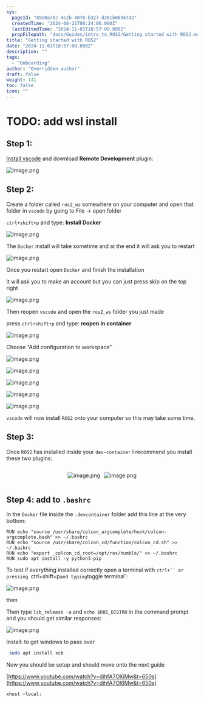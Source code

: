 ```yaml
---
sys:
  pageId: "89e0a78c-4e2b-4070-b327-d28cb0694742"
  createdTime: "2024-08-21T00:24:00.000Z"
  lastEditedTime: "2024-11-01T18:57:00.000Z"
  propFilepath: "docs/Guides/intro_to_ROS2/Getting started with ROS2.md"
title: "Getting started with ROS2"
date: "2024-11-01T18:57:00.000Z"
description: ""
tags:
  - "Onboarding"
author: "Overridden author"
draft: false
weight: 141
toc: false
icon: ""
---
```


# TODO: add wsl install

## Step 1:

[Install vscode](https://code.visualstudio.com/download) and download **Remote Development** plugin:

![image.png](https://prod-files-secure.s3.us-west-2.amazonaws.com/d518164a-d88e-44d1-a4ee-3adb3bd8bce0/efb52993-1881-4a40-b95e-6f020334f022/image.png?X-Amz-Algorithm=AWS4-HMAC-SHA256&X-Amz-Content-Sha256=UNSIGNED-PAYLOAD&X-Amz-Credential=ASIAZI2LB4667BP76CCZ%2F20250206%2Fus-west-2%2Fs3%2Faws4_request&X-Amz-Date=20250206T050811Z&X-Amz-Expires=3600&X-Amz-Security-Token=IQoJb3JpZ2luX2VjED0aCXVzLXdlc3QtMiJGMEQCIEQSYnWsmVvbAI6yK7IUxgMQrNPgga5uF1%2BigPrJYurLAiBO%2BphG7LwAKyhJ%2BkNPUbAynejHPANQHjdtFOPtuLQycyr%2FAwhWEAAaDDYzNzQyMzE4MzgwNSIMAx%2BCkzran6GRAfoKKtwDDd9k80ryJlPTrapPvmKwGftpghWAVyuQ%2FdDbAR%2BRa9b9desqX5%2F%2BWV9ZVjveomR4S4%2BR%2Bs0Qxr1nMDkt5GxU%2B7n2GcH6oEPv%2BbdKK%2FvzDGbO5XYRh%2FWgZ5v3K69P3DYShrcpPb3cJ%2FFaFlypFhiMjAHD0E%2BujUh%2FzR6T0cQq4QH8YZLA9Q1JS%2BrvrE5yTLhYXGHs1Qk1hAKIEPYZG2lptIrAWkiETaer47lfJBWxtQi6KxEHP8XB7dXv4crKevoiQ7jXHS%2BQQ%2FZVK2UaXBx5T05DVfmOEvb%2Boz7IESgIvGSiQad6Vus6urGzqBFi3VqUZb3KVjtJi4dt2TAxA0U6%2FDmP9DuI0zaL%2BrfIWsGR6IFSMGCh1Kfq1cGFaT5EaFjqtbv6TKkMTtz7Rh%2BH%2FdYvmZ%2FdVxh70hmgq6YlGEnr9x150Ikp%2Bhp%2FZuu4TA%2F6HoD4mjLrUww1NWCkxKtB6hibvOq4P94%2FV75asH15V1ashMJEjcelNGE5zHMILqGaDNy%2BDbZsPJn%2BOyzXhA8pyNww0zjIEK3UzbQjmT%2FhUq8MEzneOt%2BQdzngD0CyN1uol8pMDgE8pgQxvHUW3WBwApTIAQ9DyhaOHQrDRkHcpE%2F5nxGGGZ6Tj0%2Fpc7PHIDUwmf2QvQY6pgG%2FdvxNyW6IpWXLIsb2q26KYSmIiwC9JNJ9AmUsWKy1GXmTNu8jupmYTNJpHhXnWCI%2BiX4i2urw94i36LGKhVc1v2k6xQ0bfQMn5PPmRBa27C12K6lMiixBzzJkh7TViMGlu%2FKYPGJEwh2HIDta5M%2B3pBjZH3uvsP23Sh8P27drMarUML4BD2j6R8eYW0xqjR6D2Ck%2BqVNqWSkwkXUK6XPoUpFmBIvF&X-Amz-Signature=dca9f14d186c4e99a139f3c4723b41f3bfce6356be02ffff8aa99425bc786bb5&X-Amz-SignedHeaders=host&x-id=GetObject)

## Step 2:

Create a folder called `ros2_ws` somewhere on your computer and open that folder in `vscode` by going to File → open folder 

`ctrl+shift+p` and type: **Install Docker**

![image.png](https://prod-files-secure.s3.us-west-2.amazonaws.com/d518164a-d88e-44d1-a4ee-3adb3bd8bce0/2269dc0e-1cd5-47ff-bceb-c04ad9b2eab0/image.png?X-Amz-Algorithm=AWS4-HMAC-SHA256&X-Amz-Content-Sha256=UNSIGNED-PAYLOAD&X-Amz-Credential=ASIAZI2LB4667BP76CCZ%2F20250206%2Fus-west-2%2Fs3%2Faws4_request&X-Amz-Date=20250206T050811Z&X-Amz-Expires=3600&X-Amz-Security-Token=IQoJb3JpZ2luX2VjED0aCXVzLXdlc3QtMiJGMEQCIEQSYnWsmVvbAI6yK7IUxgMQrNPgga5uF1%2BigPrJYurLAiBO%2BphG7LwAKyhJ%2BkNPUbAynejHPANQHjdtFOPtuLQycyr%2FAwhWEAAaDDYzNzQyMzE4MzgwNSIMAx%2BCkzran6GRAfoKKtwDDd9k80ryJlPTrapPvmKwGftpghWAVyuQ%2FdDbAR%2BRa9b9desqX5%2F%2BWV9ZVjveomR4S4%2BR%2Bs0Qxr1nMDkt5GxU%2B7n2GcH6oEPv%2BbdKK%2FvzDGbO5XYRh%2FWgZ5v3K69P3DYShrcpPb3cJ%2FFaFlypFhiMjAHD0E%2BujUh%2FzR6T0cQq4QH8YZLA9Q1JS%2BrvrE5yTLhYXGHs1Qk1hAKIEPYZG2lptIrAWkiETaer47lfJBWxtQi6KxEHP8XB7dXv4crKevoiQ7jXHS%2BQQ%2FZVK2UaXBx5T05DVfmOEvb%2Boz7IESgIvGSiQad6Vus6urGzqBFi3VqUZb3KVjtJi4dt2TAxA0U6%2FDmP9DuI0zaL%2BrfIWsGR6IFSMGCh1Kfq1cGFaT5EaFjqtbv6TKkMTtz7Rh%2BH%2FdYvmZ%2FdVxh70hmgq6YlGEnr9x150Ikp%2Bhp%2FZuu4TA%2F6HoD4mjLrUww1NWCkxKtB6hibvOq4P94%2FV75asH15V1ashMJEjcelNGE5zHMILqGaDNy%2BDbZsPJn%2BOyzXhA8pyNww0zjIEK3UzbQjmT%2FhUq8MEzneOt%2BQdzngD0CyN1uol8pMDgE8pgQxvHUW3WBwApTIAQ9DyhaOHQrDRkHcpE%2F5nxGGGZ6Tj0%2Fpc7PHIDUwmf2QvQY6pgG%2FdvxNyW6IpWXLIsb2q26KYSmIiwC9JNJ9AmUsWKy1GXmTNu8jupmYTNJpHhXnWCI%2BiX4i2urw94i36LGKhVc1v2k6xQ0bfQMn5PPmRBa27C12K6lMiixBzzJkh7TViMGlu%2FKYPGJEwh2HIDta5M%2B3pBjZH3uvsP23Sh8P27drMarUML4BD2j6R8eYW0xqjR6D2Ck%2BqVNqWSkwkXUK6XPoUpFmBIvF&X-Amz-Signature=44153094ce6f88d594f70bf913f0167d986e47554753f087492f3bdbfe365a15&X-Amz-SignedHeaders=host&x-id=GetObject)

The `Docker` install will take sometime and at the end it will ask you to restart

![image.png](https://prod-files-secure.s3.us-west-2.amazonaws.com/d518164a-d88e-44d1-a4ee-3adb3bd8bce0/ed233f78-be33-4b1f-b89c-9c346c0e961e/image.png?X-Amz-Algorithm=AWS4-HMAC-SHA256&X-Amz-Content-Sha256=UNSIGNED-PAYLOAD&X-Amz-Credential=ASIAZI2LB4667BP76CCZ%2F20250206%2Fus-west-2%2Fs3%2Faws4_request&X-Amz-Date=20250206T050811Z&X-Amz-Expires=3600&X-Amz-Security-Token=IQoJb3JpZ2luX2VjED0aCXVzLXdlc3QtMiJGMEQCIEQSYnWsmVvbAI6yK7IUxgMQrNPgga5uF1%2BigPrJYurLAiBO%2BphG7LwAKyhJ%2BkNPUbAynejHPANQHjdtFOPtuLQycyr%2FAwhWEAAaDDYzNzQyMzE4MzgwNSIMAx%2BCkzran6GRAfoKKtwDDd9k80ryJlPTrapPvmKwGftpghWAVyuQ%2FdDbAR%2BRa9b9desqX5%2F%2BWV9ZVjveomR4S4%2BR%2Bs0Qxr1nMDkt5GxU%2B7n2GcH6oEPv%2BbdKK%2FvzDGbO5XYRh%2FWgZ5v3K69P3DYShrcpPb3cJ%2FFaFlypFhiMjAHD0E%2BujUh%2FzR6T0cQq4QH8YZLA9Q1JS%2BrvrE5yTLhYXGHs1Qk1hAKIEPYZG2lptIrAWkiETaer47lfJBWxtQi6KxEHP8XB7dXv4crKevoiQ7jXHS%2BQQ%2FZVK2UaXBx5T05DVfmOEvb%2Boz7IESgIvGSiQad6Vus6urGzqBFi3VqUZb3KVjtJi4dt2TAxA0U6%2FDmP9DuI0zaL%2BrfIWsGR6IFSMGCh1Kfq1cGFaT5EaFjqtbv6TKkMTtz7Rh%2BH%2FdYvmZ%2FdVxh70hmgq6YlGEnr9x150Ikp%2Bhp%2FZuu4TA%2F6HoD4mjLrUww1NWCkxKtB6hibvOq4P94%2FV75asH15V1ashMJEjcelNGE5zHMILqGaDNy%2BDbZsPJn%2BOyzXhA8pyNww0zjIEK3UzbQjmT%2FhUq8MEzneOt%2BQdzngD0CyN1uol8pMDgE8pgQxvHUW3WBwApTIAQ9DyhaOHQrDRkHcpE%2F5nxGGGZ6Tj0%2Fpc7PHIDUwmf2QvQY6pgG%2FdvxNyW6IpWXLIsb2q26KYSmIiwC9JNJ9AmUsWKy1GXmTNu8jupmYTNJpHhXnWCI%2BiX4i2urw94i36LGKhVc1v2k6xQ0bfQMn5PPmRBa27C12K6lMiixBzzJkh7TViMGlu%2FKYPGJEwh2HIDta5M%2B3pBjZH3uvsP23Sh8P27drMarUML4BD2j6R8eYW0xqjR6D2Ck%2BqVNqWSkwkXUK6XPoUpFmBIvF&X-Amz-Signature=7d617215ba2390f80ed1d48d8da67440d7ace210fa9175253577b6d618ac673d&X-Amz-SignedHeaders=host&x-id=GetObject)

Once you restart open `Docker` and finish the installation

It will ask you to make an account but you can just press skip on the top right

![image.png](https://prod-files-secure.s3.us-west-2.amazonaws.com/d518164a-d88e-44d1-a4ee-3adb3bd8bce0/21010ad9-1659-4fd9-9f59-9932a09b2a3d/image.png?X-Amz-Algorithm=AWS4-HMAC-SHA256&X-Amz-Content-Sha256=UNSIGNED-PAYLOAD&X-Amz-Credential=ASIAZI2LB4667BP76CCZ%2F20250206%2Fus-west-2%2Fs3%2Faws4_request&X-Amz-Date=20250206T050811Z&X-Amz-Expires=3600&X-Amz-Security-Token=IQoJb3JpZ2luX2VjED0aCXVzLXdlc3QtMiJGMEQCIEQSYnWsmVvbAI6yK7IUxgMQrNPgga5uF1%2BigPrJYurLAiBO%2BphG7LwAKyhJ%2BkNPUbAynejHPANQHjdtFOPtuLQycyr%2FAwhWEAAaDDYzNzQyMzE4MzgwNSIMAx%2BCkzran6GRAfoKKtwDDd9k80ryJlPTrapPvmKwGftpghWAVyuQ%2FdDbAR%2BRa9b9desqX5%2F%2BWV9ZVjveomR4S4%2BR%2Bs0Qxr1nMDkt5GxU%2B7n2GcH6oEPv%2BbdKK%2FvzDGbO5XYRh%2FWgZ5v3K69P3DYShrcpPb3cJ%2FFaFlypFhiMjAHD0E%2BujUh%2FzR6T0cQq4QH8YZLA9Q1JS%2BrvrE5yTLhYXGHs1Qk1hAKIEPYZG2lptIrAWkiETaer47lfJBWxtQi6KxEHP8XB7dXv4crKevoiQ7jXHS%2BQQ%2FZVK2UaXBx5T05DVfmOEvb%2Boz7IESgIvGSiQad6Vus6urGzqBFi3VqUZb3KVjtJi4dt2TAxA0U6%2FDmP9DuI0zaL%2BrfIWsGR6IFSMGCh1Kfq1cGFaT5EaFjqtbv6TKkMTtz7Rh%2BH%2FdYvmZ%2FdVxh70hmgq6YlGEnr9x150Ikp%2Bhp%2FZuu4TA%2F6HoD4mjLrUww1NWCkxKtB6hibvOq4P94%2FV75asH15V1ashMJEjcelNGE5zHMILqGaDNy%2BDbZsPJn%2BOyzXhA8pyNww0zjIEK3UzbQjmT%2FhUq8MEzneOt%2BQdzngD0CyN1uol8pMDgE8pgQxvHUW3WBwApTIAQ9DyhaOHQrDRkHcpE%2F5nxGGGZ6Tj0%2Fpc7PHIDUwmf2QvQY6pgG%2FdvxNyW6IpWXLIsb2q26KYSmIiwC9JNJ9AmUsWKy1GXmTNu8jupmYTNJpHhXnWCI%2BiX4i2urw94i36LGKhVc1v2k6xQ0bfQMn5PPmRBa27C12K6lMiixBzzJkh7TViMGlu%2FKYPGJEwh2HIDta5M%2B3pBjZH3uvsP23Sh8P27drMarUML4BD2j6R8eYW0xqjR6D2Ck%2BqVNqWSkwkXUK6XPoUpFmBIvF&X-Amz-Signature=772b9b0f8e3e5bb88641b21fe2ee2905404336e67e755a2cd285064992a45f58&X-Amz-SignedHeaders=host&x-id=GetObject)

Then reopen `vscode` and open the `ros2_ws` folder you just made

press `ctrl+shift+p` and type: **reopen in container**

![image.png](https://prod-files-secure.s3.us-west-2.amazonaws.com/d518164a-d88e-44d1-a4ee-3adb3bd8bce0/4e93b8c2-41ad-488c-8095-c74205196118/image.png?X-Amz-Algorithm=AWS4-HMAC-SHA256&X-Amz-Content-Sha256=UNSIGNED-PAYLOAD&X-Amz-Credential=ASIAZI2LB4667BP76CCZ%2F20250206%2Fus-west-2%2Fs3%2Faws4_request&X-Amz-Date=20250206T050811Z&X-Amz-Expires=3600&X-Amz-Security-Token=IQoJb3JpZ2luX2VjED0aCXVzLXdlc3QtMiJGMEQCIEQSYnWsmVvbAI6yK7IUxgMQrNPgga5uF1%2BigPrJYurLAiBO%2BphG7LwAKyhJ%2BkNPUbAynejHPANQHjdtFOPtuLQycyr%2FAwhWEAAaDDYzNzQyMzE4MzgwNSIMAx%2BCkzran6GRAfoKKtwDDd9k80ryJlPTrapPvmKwGftpghWAVyuQ%2FdDbAR%2BRa9b9desqX5%2F%2BWV9ZVjveomR4S4%2BR%2Bs0Qxr1nMDkt5GxU%2B7n2GcH6oEPv%2BbdKK%2FvzDGbO5XYRh%2FWgZ5v3K69P3DYShrcpPb3cJ%2FFaFlypFhiMjAHD0E%2BujUh%2FzR6T0cQq4QH8YZLA9Q1JS%2BrvrE5yTLhYXGHs1Qk1hAKIEPYZG2lptIrAWkiETaer47lfJBWxtQi6KxEHP8XB7dXv4crKevoiQ7jXHS%2BQQ%2FZVK2UaXBx5T05DVfmOEvb%2Boz7IESgIvGSiQad6Vus6urGzqBFi3VqUZb3KVjtJi4dt2TAxA0U6%2FDmP9DuI0zaL%2BrfIWsGR6IFSMGCh1Kfq1cGFaT5EaFjqtbv6TKkMTtz7Rh%2BH%2FdYvmZ%2FdVxh70hmgq6YlGEnr9x150Ikp%2Bhp%2FZuu4TA%2F6HoD4mjLrUww1NWCkxKtB6hibvOq4P94%2FV75asH15V1ashMJEjcelNGE5zHMILqGaDNy%2BDbZsPJn%2BOyzXhA8pyNww0zjIEK3UzbQjmT%2FhUq8MEzneOt%2BQdzngD0CyN1uol8pMDgE8pgQxvHUW3WBwApTIAQ9DyhaOHQrDRkHcpE%2F5nxGGGZ6Tj0%2Fpc7PHIDUwmf2QvQY6pgG%2FdvxNyW6IpWXLIsb2q26KYSmIiwC9JNJ9AmUsWKy1GXmTNu8jupmYTNJpHhXnWCI%2BiX4i2urw94i36LGKhVc1v2k6xQ0bfQMn5PPmRBa27C12K6lMiixBzzJkh7TViMGlu%2FKYPGJEwh2HIDta5M%2B3pBjZH3uvsP23Sh8P27drMarUML4BD2j6R8eYW0xqjR6D2Ck%2BqVNqWSkwkXUK6XPoUpFmBIvF&X-Amz-Signature=de426e1b9860947e021e628ebe16541d8890e8251d80cbb6fc6f631821f74214&X-Amz-SignedHeaders=host&x-id=GetObject)

Choose “Add configuration to workspace”

![image.png](https://prod-files-secure.s3.us-west-2.amazonaws.com/d518164a-d88e-44d1-a4ee-3adb3bd8bce0/9560b282-5060-4989-ba37-97e7b2c22476/image.png?X-Amz-Algorithm=AWS4-HMAC-SHA256&X-Amz-Content-Sha256=UNSIGNED-PAYLOAD&X-Amz-Credential=ASIAZI2LB4667BP76CCZ%2F20250206%2Fus-west-2%2Fs3%2Faws4_request&X-Amz-Date=20250206T050811Z&X-Amz-Expires=3600&X-Amz-Security-Token=IQoJb3JpZ2luX2VjED0aCXVzLXdlc3QtMiJGMEQCIEQSYnWsmVvbAI6yK7IUxgMQrNPgga5uF1%2BigPrJYurLAiBO%2BphG7LwAKyhJ%2BkNPUbAynejHPANQHjdtFOPtuLQycyr%2FAwhWEAAaDDYzNzQyMzE4MzgwNSIMAx%2BCkzran6GRAfoKKtwDDd9k80ryJlPTrapPvmKwGftpghWAVyuQ%2FdDbAR%2BRa9b9desqX5%2F%2BWV9ZVjveomR4S4%2BR%2Bs0Qxr1nMDkt5GxU%2B7n2GcH6oEPv%2BbdKK%2FvzDGbO5XYRh%2FWgZ5v3K69P3DYShrcpPb3cJ%2FFaFlypFhiMjAHD0E%2BujUh%2FzR6T0cQq4QH8YZLA9Q1JS%2BrvrE5yTLhYXGHs1Qk1hAKIEPYZG2lptIrAWkiETaer47lfJBWxtQi6KxEHP8XB7dXv4crKevoiQ7jXHS%2BQQ%2FZVK2UaXBx5T05DVfmOEvb%2Boz7IESgIvGSiQad6Vus6urGzqBFi3VqUZb3KVjtJi4dt2TAxA0U6%2FDmP9DuI0zaL%2BrfIWsGR6IFSMGCh1Kfq1cGFaT5EaFjqtbv6TKkMTtz7Rh%2BH%2FdYvmZ%2FdVxh70hmgq6YlGEnr9x150Ikp%2Bhp%2FZuu4TA%2F6HoD4mjLrUww1NWCkxKtB6hibvOq4P94%2FV75asH15V1ashMJEjcelNGE5zHMILqGaDNy%2BDbZsPJn%2BOyzXhA8pyNww0zjIEK3UzbQjmT%2FhUq8MEzneOt%2BQdzngD0CyN1uol8pMDgE8pgQxvHUW3WBwApTIAQ9DyhaOHQrDRkHcpE%2F5nxGGGZ6Tj0%2Fpc7PHIDUwmf2QvQY6pgG%2FdvxNyW6IpWXLIsb2q26KYSmIiwC9JNJ9AmUsWKy1GXmTNu8jupmYTNJpHhXnWCI%2BiX4i2urw94i36LGKhVc1v2k6xQ0bfQMn5PPmRBa27C12K6lMiixBzzJkh7TViMGlu%2FKYPGJEwh2HIDta5M%2B3pBjZH3uvsP23Sh8P27drMarUML4BD2j6R8eYW0xqjR6D2Ck%2BqVNqWSkwkXUK6XPoUpFmBIvF&X-Amz-Signature=67196df38c265ab3f28388495aacf364ea8e3d000669229a26e7451b8251f65e&X-Amz-SignedHeaders=host&x-id=GetObject)

![image.png](https://prod-files-secure.s3.us-west-2.amazonaws.com/d518164a-d88e-44d1-a4ee-3adb3bd8bce0/2ee63f81-886b-48e8-a553-dc6e5eac99e4/image.png?X-Amz-Algorithm=AWS4-HMAC-SHA256&X-Amz-Content-Sha256=UNSIGNED-PAYLOAD&X-Amz-Credential=ASIAZI2LB4667BP76CCZ%2F20250206%2Fus-west-2%2Fs3%2Faws4_request&X-Amz-Date=20250206T050811Z&X-Amz-Expires=3600&X-Amz-Security-Token=IQoJb3JpZ2luX2VjED0aCXVzLXdlc3QtMiJGMEQCIEQSYnWsmVvbAI6yK7IUxgMQrNPgga5uF1%2BigPrJYurLAiBO%2BphG7LwAKyhJ%2BkNPUbAynejHPANQHjdtFOPtuLQycyr%2FAwhWEAAaDDYzNzQyMzE4MzgwNSIMAx%2BCkzran6GRAfoKKtwDDd9k80ryJlPTrapPvmKwGftpghWAVyuQ%2FdDbAR%2BRa9b9desqX5%2F%2BWV9ZVjveomR4S4%2BR%2Bs0Qxr1nMDkt5GxU%2B7n2GcH6oEPv%2BbdKK%2FvzDGbO5XYRh%2FWgZ5v3K69P3DYShrcpPb3cJ%2FFaFlypFhiMjAHD0E%2BujUh%2FzR6T0cQq4QH8YZLA9Q1JS%2BrvrE5yTLhYXGHs1Qk1hAKIEPYZG2lptIrAWkiETaer47lfJBWxtQi6KxEHP8XB7dXv4crKevoiQ7jXHS%2BQQ%2FZVK2UaXBx5T05DVfmOEvb%2Boz7IESgIvGSiQad6Vus6urGzqBFi3VqUZb3KVjtJi4dt2TAxA0U6%2FDmP9DuI0zaL%2BrfIWsGR6IFSMGCh1Kfq1cGFaT5EaFjqtbv6TKkMTtz7Rh%2BH%2FdYvmZ%2FdVxh70hmgq6YlGEnr9x150Ikp%2Bhp%2FZuu4TA%2F6HoD4mjLrUww1NWCkxKtB6hibvOq4P94%2FV75asH15V1ashMJEjcelNGE5zHMILqGaDNy%2BDbZsPJn%2BOyzXhA8pyNww0zjIEK3UzbQjmT%2FhUq8MEzneOt%2BQdzngD0CyN1uol8pMDgE8pgQxvHUW3WBwApTIAQ9DyhaOHQrDRkHcpE%2F5nxGGGZ6Tj0%2Fpc7PHIDUwmf2QvQY6pgG%2FdvxNyW6IpWXLIsb2q26KYSmIiwC9JNJ9AmUsWKy1GXmTNu8jupmYTNJpHhXnWCI%2BiX4i2urw94i36LGKhVc1v2k6xQ0bfQMn5PPmRBa27C12K6lMiixBzzJkh7TViMGlu%2FKYPGJEwh2HIDta5M%2B3pBjZH3uvsP23Sh8P27drMarUML4BD2j6R8eYW0xqjR6D2Ck%2BqVNqWSkwkXUK6XPoUpFmBIvF&X-Amz-Signature=31cc916ab405f40c2f4c78d67ea3f8aae1751d87075720b3f720e1202442098d&X-Amz-SignedHeaders=host&x-id=GetObject)

![image.png](https://prod-files-secure.s3.us-west-2.amazonaws.com/d518164a-d88e-44d1-a4ee-3adb3bd8bce0/ae1580b2-b048-407e-aed9-b584224a7a04/image.png?X-Amz-Algorithm=AWS4-HMAC-SHA256&X-Amz-Content-Sha256=UNSIGNED-PAYLOAD&X-Amz-Credential=ASIAZI2LB4667BP76CCZ%2F20250206%2Fus-west-2%2Fs3%2Faws4_request&X-Amz-Date=20250206T050811Z&X-Amz-Expires=3600&X-Amz-Security-Token=IQoJb3JpZ2luX2VjED0aCXVzLXdlc3QtMiJGMEQCIEQSYnWsmVvbAI6yK7IUxgMQrNPgga5uF1%2BigPrJYurLAiBO%2BphG7LwAKyhJ%2BkNPUbAynejHPANQHjdtFOPtuLQycyr%2FAwhWEAAaDDYzNzQyMzE4MzgwNSIMAx%2BCkzran6GRAfoKKtwDDd9k80ryJlPTrapPvmKwGftpghWAVyuQ%2FdDbAR%2BRa9b9desqX5%2F%2BWV9ZVjveomR4S4%2BR%2Bs0Qxr1nMDkt5GxU%2B7n2GcH6oEPv%2BbdKK%2FvzDGbO5XYRh%2FWgZ5v3K69P3DYShrcpPb3cJ%2FFaFlypFhiMjAHD0E%2BujUh%2FzR6T0cQq4QH8YZLA9Q1JS%2BrvrE5yTLhYXGHs1Qk1hAKIEPYZG2lptIrAWkiETaer47lfJBWxtQi6KxEHP8XB7dXv4crKevoiQ7jXHS%2BQQ%2FZVK2UaXBx5T05DVfmOEvb%2Boz7IESgIvGSiQad6Vus6urGzqBFi3VqUZb3KVjtJi4dt2TAxA0U6%2FDmP9DuI0zaL%2BrfIWsGR6IFSMGCh1Kfq1cGFaT5EaFjqtbv6TKkMTtz7Rh%2BH%2FdYvmZ%2FdVxh70hmgq6YlGEnr9x150Ikp%2Bhp%2FZuu4TA%2F6HoD4mjLrUww1NWCkxKtB6hibvOq4P94%2FV75asH15V1ashMJEjcelNGE5zHMILqGaDNy%2BDbZsPJn%2BOyzXhA8pyNww0zjIEK3UzbQjmT%2FhUq8MEzneOt%2BQdzngD0CyN1uol8pMDgE8pgQxvHUW3WBwApTIAQ9DyhaOHQrDRkHcpE%2F5nxGGGZ6Tj0%2Fpc7PHIDUwmf2QvQY6pgG%2FdvxNyW6IpWXLIsb2q26KYSmIiwC9JNJ9AmUsWKy1GXmTNu8jupmYTNJpHhXnWCI%2BiX4i2urw94i36LGKhVc1v2k6xQ0bfQMn5PPmRBa27C12K6lMiixBzzJkh7TViMGlu%2FKYPGJEwh2HIDta5M%2B3pBjZH3uvsP23Sh8P27drMarUML4BD2j6R8eYW0xqjR6D2Ck%2BqVNqWSkwkXUK6XPoUpFmBIvF&X-Amz-Signature=e4b6c19845669d220bc11dd20d0528173ed05362f63872484f40be365ae33e52&X-Amz-SignedHeaders=host&x-id=GetObject)

![image.png](https://prod-files-secure.s3.us-west-2.amazonaws.com/d518164a-d88e-44d1-a4ee-3adb3bd8bce0/53255b28-f75e-430f-b9e3-c0ac8577e42b/image.png?X-Amz-Algorithm=AWS4-HMAC-SHA256&X-Amz-Content-Sha256=UNSIGNED-PAYLOAD&X-Amz-Credential=ASIAZI2LB4667BP76CCZ%2F20250206%2Fus-west-2%2Fs3%2Faws4_request&X-Amz-Date=20250206T050811Z&X-Amz-Expires=3600&X-Amz-Security-Token=IQoJb3JpZ2luX2VjED0aCXVzLXdlc3QtMiJGMEQCIEQSYnWsmVvbAI6yK7IUxgMQrNPgga5uF1%2BigPrJYurLAiBO%2BphG7LwAKyhJ%2BkNPUbAynejHPANQHjdtFOPtuLQycyr%2FAwhWEAAaDDYzNzQyMzE4MzgwNSIMAx%2BCkzran6GRAfoKKtwDDd9k80ryJlPTrapPvmKwGftpghWAVyuQ%2FdDbAR%2BRa9b9desqX5%2F%2BWV9ZVjveomR4S4%2BR%2Bs0Qxr1nMDkt5GxU%2B7n2GcH6oEPv%2BbdKK%2FvzDGbO5XYRh%2FWgZ5v3K69P3DYShrcpPb3cJ%2FFaFlypFhiMjAHD0E%2BujUh%2FzR6T0cQq4QH8YZLA9Q1JS%2BrvrE5yTLhYXGHs1Qk1hAKIEPYZG2lptIrAWkiETaer47lfJBWxtQi6KxEHP8XB7dXv4crKevoiQ7jXHS%2BQQ%2FZVK2UaXBx5T05DVfmOEvb%2Boz7IESgIvGSiQad6Vus6urGzqBFi3VqUZb3KVjtJi4dt2TAxA0U6%2FDmP9DuI0zaL%2BrfIWsGR6IFSMGCh1Kfq1cGFaT5EaFjqtbv6TKkMTtz7Rh%2BH%2FdYvmZ%2FdVxh70hmgq6YlGEnr9x150Ikp%2Bhp%2FZuu4TA%2F6HoD4mjLrUww1NWCkxKtB6hibvOq4P94%2FV75asH15V1ashMJEjcelNGE5zHMILqGaDNy%2BDbZsPJn%2BOyzXhA8pyNww0zjIEK3UzbQjmT%2FhUq8MEzneOt%2BQdzngD0CyN1uol8pMDgE8pgQxvHUW3WBwApTIAQ9DyhaOHQrDRkHcpE%2F5nxGGGZ6Tj0%2Fpc7PHIDUwmf2QvQY6pgG%2FdvxNyW6IpWXLIsb2q26KYSmIiwC9JNJ9AmUsWKy1GXmTNu8jupmYTNJpHhXnWCI%2BiX4i2urw94i36LGKhVc1v2k6xQ0bfQMn5PPmRBa27C12K6lMiixBzzJkh7TViMGlu%2FKYPGJEwh2HIDta5M%2B3pBjZH3uvsP23Sh8P27drMarUML4BD2j6R8eYW0xqjR6D2Ck%2BqVNqWSkwkXUK6XPoUpFmBIvF&X-Amz-Signature=2dcaf4ac04522cb7a1af0e217688908ec136de57cf822c7f9af13ed0c7ae0596&X-Amz-SignedHeaders=host&x-id=GetObject)

![image.png](https://prod-files-secure.s3.us-west-2.amazonaws.com/d518164a-d88e-44d1-a4ee-3adb3bd8bce0/7c562767-5af9-4ffb-97d1-327bcdf4ee00/image.png?X-Amz-Algorithm=AWS4-HMAC-SHA256&X-Amz-Content-Sha256=UNSIGNED-PAYLOAD&X-Amz-Credential=ASIAZI2LB4667BP76CCZ%2F20250206%2Fus-west-2%2Fs3%2Faws4_request&X-Amz-Date=20250206T050811Z&X-Amz-Expires=3600&X-Amz-Security-Token=IQoJb3JpZ2luX2VjED0aCXVzLXdlc3QtMiJGMEQCIEQSYnWsmVvbAI6yK7IUxgMQrNPgga5uF1%2BigPrJYurLAiBO%2BphG7LwAKyhJ%2BkNPUbAynejHPANQHjdtFOPtuLQycyr%2FAwhWEAAaDDYzNzQyMzE4MzgwNSIMAx%2BCkzran6GRAfoKKtwDDd9k80ryJlPTrapPvmKwGftpghWAVyuQ%2FdDbAR%2BRa9b9desqX5%2F%2BWV9ZVjveomR4S4%2BR%2Bs0Qxr1nMDkt5GxU%2B7n2GcH6oEPv%2BbdKK%2FvzDGbO5XYRh%2FWgZ5v3K69P3DYShrcpPb3cJ%2FFaFlypFhiMjAHD0E%2BujUh%2FzR6T0cQq4QH8YZLA9Q1JS%2BrvrE5yTLhYXGHs1Qk1hAKIEPYZG2lptIrAWkiETaer47lfJBWxtQi6KxEHP8XB7dXv4crKevoiQ7jXHS%2BQQ%2FZVK2UaXBx5T05DVfmOEvb%2Boz7IESgIvGSiQad6Vus6urGzqBFi3VqUZb3KVjtJi4dt2TAxA0U6%2FDmP9DuI0zaL%2BrfIWsGR6IFSMGCh1Kfq1cGFaT5EaFjqtbv6TKkMTtz7Rh%2BH%2FdYvmZ%2FdVxh70hmgq6YlGEnr9x150Ikp%2Bhp%2FZuu4TA%2F6HoD4mjLrUww1NWCkxKtB6hibvOq4P94%2FV75asH15V1ashMJEjcelNGE5zHMILqGaDNy%2BDbZsPJn%2BOyzXhA8pyNww0zjIEK3UzbQjmT%2FhUq8MEzneOt%2BQdzngD0CyN1uol8pMDgE8pgQxvHUW3WBwApTIAQ9DyhaOHQrDRkHcpE%2F5nxGGGZ6Tj0%2Fpc7PHIDUwmf2QvQY6pgG%2FdvxNyW6IpWXLIsb2q26KYSmIiwC9JNJ9AmUsWKy1GXmTNu8jupmYTNJpHhXnWCI%2BiX4i2urw94i36LGKhVc1v2k6xQ0bfQMn5PPmRBa27C12K6lMiixBzzJkh7TViMGlu%2FKYPGJEwh2HIDta5M%2B3pBjZH3uvsP23Sh8P27drMarUML4BD2j6R8eYW0xqjR6D2Ck%2BqVNqWSkwkXUK6XPoUpFmBIvF&X-Amz-Signature=5daceb62482c4c8ec4b15f081376e4ba0534409974be6f1af8ea18834386a629&X-Amz-SignedHeaders=host&x-id=GetObject)

`vscode` will now install `ROS2` onto your computer so this may take some time.

## Step 3:

Once `ROS2` has installed inside your `dev-container` I recommend you install these two plugins:

<div style="display: flex;flex-direction: row; column-gap:10px; max-width: 630px;justify-content: center;">
<div>

![image.png](https://prod-files-secure.s3.us-west-2.amazonaws.com/d518164a-d88e-44d1-a4ee-3adb3bd8bce0/3fc3d550-5a54-4ba1-ba6b-faa01cdb7369/image.png?X-Amz-Algorithm=AWS4-HMAC-SHA256&X-Amz-Content-Sha256=UNSIGNED-PAYLOAD&X-Amz-Credential=ASIAZI2LB466YW4RDEJH%2F20250206%2Fus-west-2%2Fs3%2Faws4_request&X-Amz-Date=20250206T050813Z&X-Amz-Expires=3600&X-Amz-Security-Token=IQoJb3JpZ2luX2VjED0aCXVzLXdlc3QtMiJHMEUCIA081%2Fl06ST9ryhtj7QANdUfTadjm0QeImk4hYDV9fM7AiEAmsnPDDzbdhJ%2FSfn%2FFDBGd%2F1itjPwXu72tzTEuZ4FjD0q%2FwMIVhAAGgw2Mzc0MjMxODM4MDUiDFkQ%2Fhwx49tkIwOEhSrcA%2BH6xM8sE6V2M1gRa99ROmnj52zxHtTqe7pnVN6I%2F9f8IT%2BqdC0B4Dbxy9a2DEX0S3Qn10piCDNM0VXhlFG7D00PEbFG%2F5TRcidKp1AZgiP%2FWJxoa6P2lAoDLSZLj90XpQsW8TO0o64hxMz1bXVK9rJWVzu7UoRk%2FMbA015mB7e8ujMDhGSTGr0SCioNwInh2QwlDhhQ0NyOsi5pYUcWbIJo2kFTf5cpLlJMyMdzN%2FuFeI8JQu8r0xxqmp2DdsaP9d%2BpXJjs0oN6aVVi76a779O5Uc2eTyx3WP6aDJkU1%2Bso4H%2BgZrR3tLlmOMVWJqEf9uPk71bOVbgno%2ButKww36bo7IhMTDyU05%2FFdh1wnhVQjphFrBQA7j0mfd%2FR1RUeqYKTzKtAbUaV3Jy5eRmqOwML9DB2yyM%2Bu4yW0gKXdGZz6FJAop3SyWF96iDrEMvs0boKi%2FZfk853GXCp5NtYxxq7NLYXu4me6241nk75ezY0qg7CEVAjWdOSOKPdv0c2McNXFsxPreW9RBf1JcNBoN1RjmFxj0I4sP1F11tMN2GHXU%2FsjSyAHu4dVFIp%2FGyzqKO%2Bei%2B%2FywTJvFUDscuhHTmigt3C4TSElrwjXRtMkLIDHOPGUQ7l8RptoyZGkMKv9kL0GOqUB7kXvMn6CRdc08NRz1OtMJMmjMWVpfSEs3lKiLvcMUxmAfc3R9RI2rWNG4onPuAAztYi%2F12Zg7L4I%2BLtCj0FaCrulF4x%2FOPeVQb8lexITzC7xmKyQpplPEE49vVP1dErsmrzgaqG7TvpNgtxTO5y3tea2lcTSxKG4GcZ9HYaTLiQbMthcgFkiK9FTfD2GMBtNNS7BHqkrnca1FQ6epbrpkQJhX9Gr&X-Amz-Signature=ebc49264b3bf80358fdd54acc9753886b47fb4b8b19e96bab84d9fb92810e39a&X-Amz-SignedHeaders=host&x-id=GetObject)

</div>
<div>

![image.png](https://prod-files-secure.s3.us-west-2.amazonaws.com/d518164a-d88e-44d1-a4ee-3adb3bd8bce0/d994cc66-13c2-4093-a5a3-f84cf4601a82/image.png?X-Amz-Algorithm=AWS4-HMAC-SHA256&X-Amz-Content-Sha256=UNSIGNED-PAYLOAD&X-Amz-Credential=ASIAZI2LB466RVD5DK75%2F20250206%2Fus-west-2%2Fs3%2Faws4_request&X-Amz-Date=20250206T050813Z&X-Amz-Expires=3600&X-Amz-Security-Token=IQoJb3JpZ2luX2VjED0aCXVzLXdlc3QtMiJHMEUCIA2f1wtL6lrFFY0ex0EA4q6NHfZBippL0ijUPb1V5tQmAiEAkWaVaByfyma%2FzKa5ctAP9Bk1L7%2BPbX%2FQk3KN6%2BkeGdIq%2FwMIVhAAGgw2Mzc0MjMxODM4MDUiDPl2I9KBRzSeredEnSrcA4b1GCBl1Me5NCxEmMuS1wVqvjtDR6l5IrFzc8dEqX0cllQPpJSYFGuEe36FFWfUkPM1Y%2Fn5U%2F9WCefwehUkM9vjBi%2BKb9KhcHX%2BeHwmE%2BDNhYjOvf%2BJCdXUx3mXmI94zyUtLJusK4UixzS0yldqVnYj%2BB89Qdt3hj%2FfLT%2BUaY%2FqItX8v0St%2FVOUPKU2nMq5D2heZTBiQ6tF9nayL4e6sfWhYvlgPcbgGeu6SUAzWa99pdUTx00I5Zeexj8q5PZJoAIEeknKiWQZki3msoftWoBqLhqKZcpuGNTyxiVuEE%2BiZQx2LanWBy9Z1Mm0sZZStlcdCUtcKaQgGxoP7DFabUMIE2QWHTFc%2FI%2B2JAwIFpw%2FxBQCjNz61ito%2Bboyx6SwZIsIdXsROTljDRkxZBNabNDF%2B8NvEfU6xHkkbfPBEm22LWz46f6RkkH0jw%2BvekGINbEzSgY80zda45IyAKe%2BwYZh%2FX4aCp0k7fGjOiiHH7mf%2FmDLMzHPwiKbqmxgjzjuxI7npX7wIPXNoktQc31%2FEgxPX5EX%2FZwpItBjRnuRM4kgtK4D%2Bbq%2BXITfXfy56CZKCbZw50Aer%2BcF%2BAnYoMEbBT9gdRmQvI9Ej%2BB7yuII2vEO3Bi4gMozjST1jU8gML79kL0GOqUB5t4sUrytc3Q3ILiPcBa3nFaN9YPxx8Yx17r0HZmwAYCu0Xbo0diYQ57hB9zVB5q8Kzp4kRmQczSRySSpEGhq2YEKfugMlbaqraI5P%2BEpbDZh%2BCVwzEMNAfFhVPGXsdq5sEuPKJRPC44TYslfdZowe6bIqHEQ%2Fs51Qw3oU1WGWxb1y%2BQKYFqnS%2F6WN%2B3iJQq%2FmeB2c4TQ7W9dW6NXL%2B8XW2i0wN7B&X-Amz-Signature=94ee3e19fb0e682e700be115cd7086bddf9c1d4cab287670bb504a5dfc0d0a92&X-Amz-SignedHeaders=host&x-id=GetObject)

</div>
</div>

## Step 4: add to `.bashrc`

In the `Docker` file inside the `.devcontainer` folder add this line at the very bottom: 

```docker
RUN echo "source /usr/share/colcon_argcomplete/hook/colcon-argcomplete.bash" >> ~/.bashrc
RUN echo "source /usr/share/colcon_cd/function/colcon_cd.sh" >> ~/.bashrc
RUN echo "export _colcon_cd_root=/opt/ros/humble/" >> ~/.bashrc
RUN sudo apt install -y python3-pip 
```

To test if everything installed correctly open a terminal with `ctrl+`` or pressing `ctrl+shift+p` and typing `toggle terminal`:

![image.png](https://prod-files-secure.s3.us-west-2.amazonaws.com/d518164a-d88e-44d1-a4ee-3adb3bd8bce0/6a4943d8-b04e-4c02-9a58-775f3384d1a5/image.png?X-Amz-Algorithm=AWS4-HMAC-SHA256&X-Amz-Content-Sha256=UNSIGNED-PAYLOAD&X-Amz-Credential=ASIAZI2LB4667BP76CCZ%2F20250206%2Fus-west-2%2Fs3%2Faws4_request&X-Amz-Date=20250206T050811Z&X-Amz-Expires=3600&X-Amz-Security-Token=IQoJb3JpZ2luX2VjED0aCXVzLXdlc3QtMiJGMEQCIEQSYnWsmVvbAI6yK7IUxgMQrNPgga5uF1%2BigPrJYurLAiBO%2BphG7LwAKyhJ%2BkNPUbAynejHPANQHjdtFOPtuLQycyr%2FAwhWEAAaDDYzNzQyMzE4MzgwNSIMAx%2BCkzran6GRAfoKKtwDDd9k80ryJlPTrapPvmKwGftpghWAVyuQ%2FdDbAR%2BRa9b9desqX5%2F%2BWV9ZVjveomR4S4%2BR%2Bs0Qxr1nMDkt5GxU%2B7n2GcH6oEPv%2BbdKK%2FvzDGbO5XYRh%2FWgZ5v3K69P3DYShrcpPb3cJ%2FFaFlypFhiMjAHD0E%2BujUh%2FzR6T0cQq4QH8YZLA9Q1JS%2BrvrE5yTLhYXGHs1Qk1hAKIEPYZG2lptIrAWkiETaer47lfJBWxtQi6KxEHP8XB7dXv4crKevoiQ7jXHS%2BQQ%2FZVK2UaXBx5T05DVfmOEvb%2Boz7IESgIvGSiQad6Vus6urGzqBFi3VqUZb3KVjtJi4dt2TAxA0U6%2FDmP9DuI0zaL%2BrfIWsGR6IFSMGCh1Kfq1cGFaT5EaFjqtbv6TKkMTtz7Rh%2BH%2FdYvmZ%2FdVxh70hmgq6YlGEnr9x150Ikp%2Bhp%2FZuu4TA%2F6HoD4mjLrUww1NWCkxKtB6hibvOq4P94%2FV75asH15V1ashMJEjcelNGE5zHMILqGaDNy%2BDbZsPJn%2BOyzXhA8pyNww0zjIEK3UzbQjmT%2FhUq8MEzneOt%2BQdzngD0CyN1uol8pMDgE8pgQxvHUW3WBwApTIAQ9DyhaOHQrDRkHcpE%2F5nxGGGZ6Tj0%2Fpc7PHIDUwmf2QvQY6pgG%2FdvxNyW6IpWXLIsb2q26KYSmIiwC9JNJ9AmUsWKy1GXmTNu8jupmYTNJpHhXnWCI%2BiX4i2urw94i36LGKhVc1v2k6xQ0bfQMn5PPmRBa27C12K6lMiixBzzJkh7TViMGlu%2FKYPGJEwh2HIDta5M%2B3pBjZH3uvsP23Sh8P27drMarUML4BD2j6R8eYW0xqjR6D2Ck%2BqVNqWSkwkXUK6XPoUpFmBIvF&X-Amz-Signature=d73f01ef8acc545fd8f6ed704f9c92e203ac7eaab747c842f93e52e71796c959&X-Amz-SignedHeaders=host&x-id=GetObject)

then 

Then type `lsb_release -a` and `echo $ROS_DISTRO` in the command prompt and you should get similar responses:

![image.png](https://prod-files-secure.s3.us-west-2.amazonaws.com/d518164a-d88e-44d1-a4ee-3adb3bd8bce0/3e635dec-a805-4e85-8b9e-d000e5b71a4e/image.png?X-Amz-Algorithm=AWS4-HMAC-SHA256&X-Amz-Content-Sha256=UNSIGNED-PAYLOAD&X-Amz-Credential=ASIAZI2LB4667BP76CCZ%2F20250206%2Fus-west-2%2Fs3%2Faws4_request&X-Amz-Date=20250206T050811Z&X-Amz-Expires=3600&X-Amz-Security-Token=IQoJb3JpZ2luX2VjED0aCXVzLXdlc3QtMiJGMEQCIEQSYnWsmVvbAI6yK7IUxgMQrNPgga5uF1%2BigPrJYurLAiBO%2BphG7LwAKyhJ%2BkNPUbAynejHPANQHjdtFOPtuLQycyr%2FAwhWEAAaDDYzNzQyMzE4MzgwNSIMAx%2BCkzran6GRAfoKKtwDDd9k80ryJlPTrapPvmKwGftpghWAVyuQ%2FdDbAR%2BRa9b9desqX5%2F%2BWV9ZVjveomR4S4%2BR%2Bs0Qxr1nMDkt5GxU%2B7n2GcH6oEPv%2BbdKK%2FvzDGbO5XYRh%2FWgZ5v3K69P3DYShrcpPb3cJ%2FFaFlypFhiMjAHD0E%2BujUh%2FzR6T0cQq4QH8YZLA9Q1JS%2BrvrE5yTLhYXGHs1Qk1hAKIEPYZG2lptIrAWkiETaer47lfJBWxtQi6KxEHP8XB7dXv4crKevoiQ7jXHS%2BQQ%2FZVK2UaXBx5T05DVfmOEvb%2Boz7IESgIvGSiQad6Vus6urGzqBFi3VqUZb3KVjtJi4dt2TAxA0U6%2FDmP9DuI0zaL%2BrfIWsGR6IFSMGCh1Kfq1cGFaT5EaFjqtbv6TKkMTtz7Rh%2BH%2FdYvmZ%2FdVxh70hmgq6YlGEnr9x150Ikp%2Bhp%2FZuu4TA%2F6HoD4mjLrUww1NWCkxKtB6hibvOq4P94%2FV75asH15V1ashMJEjcelNGE5zHMILqGaDNy%2BDbZsPJn%2BOyzXhA8pyNww0zjIEK3UzbQjmT%2FhUq8MEzneOt%2BQdzngD0CyN1uol8pMDgE8pgQxvHUW3WBwApTIAQ9DyhaOHQrDRkHcpE%2F5nxGGGZ6Tj0%2Fpc7PHIDUwmf2QvQY6pgG%2FdvxNyW6IpWXLIsb2q26KYSmIiwC9JNJ9AmUsWKy1GXmTNu8jupmYTNJpHhXnWCI%2BiX4i2urw94i36LGKhVc1v2k6xQ0bfQMn5PPmRBa27C12K6lMiixBzzJkh7TViMGlu%2FKYPGJEwh2HIDta5M%2B3pBjZH3uvsP23Sh8P27drMarUML4BD2j6R8eYW0xqjR6D2Ck%2BqVNqWSkwkXUK6XPoUpFmBIvF&X-Amz-Signature=93e4b359eb3be07ead5b2fd9eb7dfad7806fe7788f19fb290ce2a5397de415e2&X-Amz-SignedHeaders=host&x-id=GetObject)

Install:  to get windows to pass over

```bash
 sudo apt install xcb
```

Now you should be setup and should move onto the next guide 

[https://www.youtube.com/watch?v=dihfA7Ol6Mw&t=650s](https://www.youtube.com/watch?v=dihfA7Ol6Mw&t=650s)

```python
xhost +local:
```
